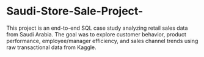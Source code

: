 # Saudi-Store-Sale-Project-
This project is an end-to-end SQL case study analyzing retail sales data from Saudi Arabia. The goal was to explore customer behavior, product performance, employee/manager efficiency, and sales channel trends using raw transactional data from Kaggle.
